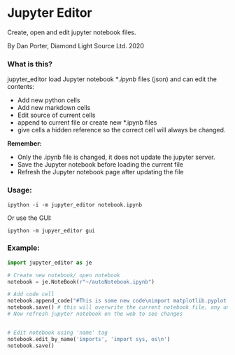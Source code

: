 # Jupyter Editor
Create, open and edit jupyter notebook files.

By Dan Porter, Diamond Light Source Ltd. 2020

### What is this?
jupyter_editor load Jupyter notebook **.ipynb* files (json) and can edit the contents:
 - Add new python cells
 - Add new markdown cells
 - Edit source of current cells
 - append to current file or create new *.ipynb files
 - give cells a hidden reference so the correct cell will always be changed.

**Remember:**
 - Only the .ipynb file is changed, it does not update the jupyter server.
 - Save the Jupyter notebook before loading the current file
 - Refresh the Jupyter notebook page after updating the file

### Usage:
```commandline
ipython -i -m jupyter_editor notebook.ipynb
```
Or use the GUI:
```commandline
ipython -m jupyer_editor gui
```
 
 
### Example:
```python
import jupyter_editor as je

# Create new notebook/ open notebook
notebook = je.NoteBook(r"~/autoNotebook.ipynb")

# Add code cell
notebook.append_code("#This is some new code\nimport matplotlib.pyplot as plt\nimport numpy as np\n\n", name='imports')
notebook.save() # this will overwrite the current notebook file, any unsaved changes on the jupyter server will be lost.
# Now refresh jupyter notebook on the web to see changes


# Edit notebook using 'name' tag
notebook.edit_by_name('imports', 'import sys, os\n')
notebook.save()
```


